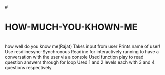 #<h1>HOW-MUCH-YOU-KHOWN-ME</h1><br>
how well do you know me(Rajat)
Takes input from user Prints name of user!
Use resdlinesync-Synchronous Readline for interactively running to have a conversation with the user via a console
Used function play to read question answers through for loop
Used 1 and 2 levels each with 3 and 4 questions respectively
